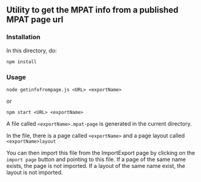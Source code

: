 ## Utility to get the MPAT info from a published MPAT page url

### Installation

In this directory, do:
```
npm install
```

### Usage
```
node getinfofrompage.js <URL> <exportName>
```

or 

```
npm start <URL> <exportName>
```


A file called `<exportName>.mpat-page` is generated in the current directory.

In the file, there is a page called `<exportName>` and a page layout called `<exportName>layout`

You can then import this file from the ImportExport page by clicking on the 
`import page` button and pointing to this file. If a page of the same name exists,
 the page is not imported.
If a layout of the same name exist, the layout is not imported.


